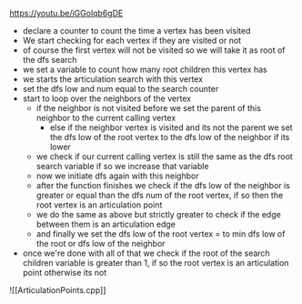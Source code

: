   https://youtu.be/iGGolqb6gDE

- declare a counter to count the time a vertex has been visited
- We start checking for each vertex if they are visited or not
- of course the first vertex will not be visited so we will take it as root of the dfs search
- we set a variable to count how many root children this vertex has
- we starts the articulation search with this vertex
- set the dfs low and num equal to the search counter
- start to loop over the neighbors of the vertex
	- if the neighbor is not visited before we set the parent of this neighbor to the current calling vertex
		- else if the neighbor vertex is visited and its not the parent we set the dfs low of the root vertex  to the dfs low of the neighbor if its lower
	- we check if our current calling vertex is still the same as the dfs root search variable if so we increase that variable
	- now we initiate dfs again with this neighbor
	- after the function finishes we check if the dfs low of the neighbor is greater or equal than the dfs num of the root vertex, if so then the root vertex is an articulation point
	- we do the same as above but strictly greater to check if the edge between them is an articulation edge
	- and finally we set the dfs low of the root vertex = to min dfs low of the root or dfs low of the neighbor
- once we're done with all of that we check if the root of the search children variable is greater than 1, if so the root vertex is an articulation point otherwise its not

![[ArticulationPoints.cpp]]